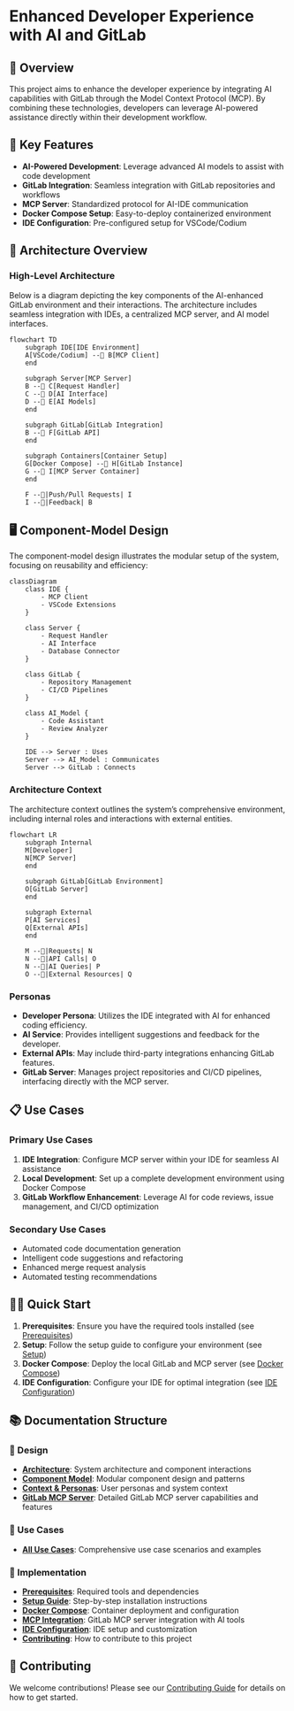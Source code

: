 # Enhanced Developer Experience with AI and GitLab

## 🚀 Overview

This project aims to enhance the developer experience by integrating AI capabilities with GitLab through the Model Context Protocol (MCP). By combining these technologies, developers can leverage AI-powered assistance directly within their development workflow.

## 🎯 Key Features

- **AI-Powered Development**: Leverage advanced AI models to assist with code development
- **GitLab Integration**: Seamless integration with GitLab repositories and workflows
- **MCP Server**: Standardized protocol for AI-IDE communication
- **Docker Compose Setup**: Easy-to-deploy containerized environment
- **IDE Configuration**: Pre-configured setup for VSCode/Codium

## 🔄 Architecture Overview

### High-Level Architecture

Below is a diagram depicting the key components of the AI-enhanced GitLab environment and their interactions. The architecture includes seamless integration with IDEs, a centralized MCP server, and AI model interfaces.

```mermaid
flowchart TD
    subgraph IDE[IDE Environment]
    A[VSCode/Codium] -- B[MCP Client]
    end

    subgraph Server[MCP Server]
    B -- C[Request Handler]
    C -- D[AI Interface]
    D -- E[AI Models]
    end

    subgraph GitLab[GitLab Integration]
    B -- F[GitLab API]
    end

    subgraph Containers[Container Setup]
    G[Docker Compose] -- H[GitLab Instance]
    G -- I[MCP Server Container]
    end

    F --|Push/Pull Requests| I
    I --|Feedback| B
```

## 🖥️ Component-Model Design

The component-model design illustrates the modular setup of the system, focusing on reusability and efficiency:

```mermaid
classDiagram
    class IDE {
        - MCP Client
        - VSCode Extensions
    }

    class Server {
        - Request Handler
        - AI Interface
        - Database Connector
    }

    class GitLab {
        - Repository Management
        - CI/CD Pipelines
    }

    class AI_Model {
        - Code Assistant
        - Review Analyzer
    }

    IDE --> Server : Uses
    Server --> AI_Model : Communicates
    Server --> GitLab : Connects
```
### Architecture Context

The architecture context outlines the system’s comprehensive environment, including internal roles and interactions with external entities.

```mermaid
flowchart LR
    subgraph Internal
    M[Developer]
    N[MCP Server]
    end

    subgraph GitLab[GitLab Environment]
    O[GitLab Server]
    end

    subgraph External
    P[AI Services]
    Q[External APIs]
    end

    M --|Requests| N
    N --|API Calls| O
    N --|AI Queries| P
    O --|External Resources| Q
```

### Personas

- **Developer Persona**: Utilizes the IDE integrated with AI for enhanced coding efficiency.
- **AI Service**: Provides intelligent suggestions and feedback for the developer.
- **External APIs**: May include third-party integrations enhancing GitLab features.
- **GitLab Server**: Manages project repositories and CI/CD pipelines, interfacing directly with the MCP server.

## 📋 Use Cases

### Primary Use Cases
1. **IDE Integration**: Configure MCP server within your IDE for seamless AI assistance
2. **Local Development**: Set up a complete development environment using Docker Compose
3. **GitLab Workflow Enhancement**: Leverage AI for code reviews, issue management, and CI/CD optimization

### Secondary Use Cases
- Automated code documentation generation
- Intelligent code suggestions and refactoring
- Enhanced merge request analysis
- Automated testing recommendations

## 🏃‍♂️ Quick Start

1. **Prerequisites**: Ensure you have the required tools installed (see [Prerequisites](prerequisites.md))
2. **Setup**: Follow the setup guide to configure your environment (see [Setup](setup.md))
3. **Docker Compose**: Deploy the local GitLab and MCP server (see [Docker Compose](docker-compose.md))
4. **IDE Configuration**: Configure your IDE for optimal integration (see [IDE Configuration](ide-config.md))

## 📚 Documentation Structure

### 🎨 Design
- **[Architecture](design/architecture.md)**: System architecture and component interactions
- **[Component Model](design/component-model.md)**: Modular component design and patterns
- **[Context & Personas](design/context-and-personas.md)**: User personas and system context
- **[GitLab MCP Server](design/gitlab-mcp-server.md)**: Detailed GitLab MCP server capabilities and features

### 🎯 Use Cases
- **[All Use Cases](use-cases/use-cases.md)**: Comprehensive use case scenarios and examples

### 🔧 Implementation
- **[Prerequisites](prerequisites.md)**: Required tools and dependencies
- **[Setup Guide](implementation/setup.md)**: Step-by-step installation instructions
- **[Docker Compose](implementation/docker-compose.md)**: Container deployment and configuration
- **[MCP Integration](implementation/mcp-integration.md)**: GitLab MCP server integration with AI tools
- **[IDE Configuration](implementation/ide-config.md)**: IDE setup and customization
- **[Contributing](implementation/contributing.md)**: How to contribute to this project

## 🤝 Contributing

We welcome contributions! Please see our [Contributing Guide](contributing.md) for details on how to get started.
